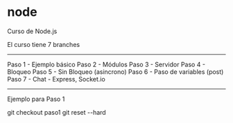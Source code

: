 # node
Curso de Node.js


El curso tiene 7 branches


-----------------------------------------
Paso 1 - Ejemplo básico
Paso 2 - Módulos
Paso 3 - Servidor
Paso 4 - Bloqueo
Paso 5 - Sin Bloqueo (asincrono)
Paso 6 - Paso de variables (post)
Paso 7 - Chat - Express, Socket.io

------------------------------------------


Ejemplo para Paso 1

git checkout paso1 
git reset --hard
